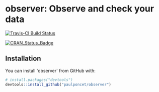 # observer: Observe and check your data

[![Travis-CI Build Status](https://travis-ci.org/paulponcet/observer.svg?branch=master)](https://travis-ci.org/paulponcet/observer)

[![CRAN\_Status\_Badge](http://www.r-pkg.org/badges/version/observer)](http://cran.r-project.org/package=observer)

## Installation

You can install 'observer' from GitHub with:

```R
# install.packages("devtools")
devtools::install_github("paulponcet/observer")
```
